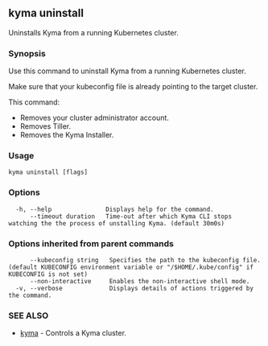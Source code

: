 ## kyma uninstall

Uninstalls Kyma from a running Kubernetes cluster.

### Synopsis

Use this command to uninstall Kyma from a running Kubernetes cluster.

Make sure that your kubeconfig file is already pointing to the target cluster.<br>

This command:
- Removes your cluster administrator account.
- Removes Tiller.
- Removes the Kyma Installer.

### Usage


```
kyma uninstall [flags]
```

### Options

```
  -h, --help               Displays help for the command.
      --timeout duration   Time-out after which Kyma CLI stops watching the the process of unstalling Kyma. (default 30m0s)
```

### Options inherited from parent commands

```
      --kubeconfig string   Specifies the path to the kubeconfig file. (default KUBECONFIG environment variable or "/$HOME/.kube/config" if KUBECONFIG is not set)
      --non-interactive     Enables the non-interactive shell mode.
  -v, --verbose             Displays details of actions triggered by the command.
```

### SEE ALSO

* [kyma](kyma.md)	 - Controls a Kyma cluster.

